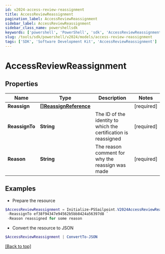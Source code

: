 ```yaml
---
id: v2024-access-review-reassignment
title: AccessReviewReassignment
pagination_label: AccessReviewReassignment
sidebar_label: AccessReviewReassignment
sidebar_class_name: powershellsdk
keywords: ['powershell', 'PowerShell', 'sdk', 'AccessReviewReassignment'] 
slug: /tools/sdk/powershell/v2024/models/access-review-reassignment
tags: ['SDK', 'Software Development Kit', 'AccessReviewReassignment']
---
```



# AccessReviewReassignment

## Properties

Name | Type | Description | Notes
------------ | ------------- | ------------- | -------------
**Reassign** |  [**[]ReassignReference**](reassign-reference) |  | [required]
**ReassignTo** |  **String** | The ID of the identity to which the certification is reassigned | [required]
**Reason** |  **String** | The reason comment for why the reassign was made | [required]

## Examples

- Prepare the resource
```powershell
$AccessReviewReassignment = Initialize-PSSailpoint.V2024AccessReviewReassignment  -Reassign null `
 -ReassignTo ef38f94347e94562b5bb8424a56397d8 `
 -Reason reassigned for some reason
```

- Convert the resource to JSON
```powershell
$AccessReviewReassignment | ConvertTo-JSON
```


[[Back to top]](#) 

